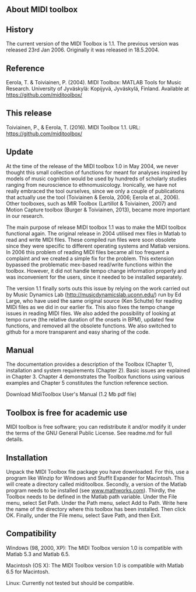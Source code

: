 ## About MIDI toolbox


## History

The current version of the MIDI Toolbox is 1.1. The previous version was released 23rd Jan 2006. Originally it was released in 18.5.2004.

## Reference
Eerola, T. & Toiviainen, P. (2004). MIDI Toolbox: MATLAB Tools for Music Research. University of Jyväskylä: Kopijyvä, Jyväskylä, Finland. Available at https://github.com/miditoolbox/

## This release
Toiviainen, P., & Eerola, T. (2016). MIDI Toolbox 1.1. URL: https://github.com/miditoolbox/

## Update

At the time of the release of the MIDI toolbox 1.0 in May 2004, we never thought this small collection of functions for meant for analyses inspired by models of music cognition would be used by hundreds of scholarly studies ranging from neuroscience to ethnomusicology. Ironically, we have not really embraced the tool ourselves, since we only a couple of publications that actually use the tool (Toiviainen & Eerola, 2006; Eerola et al., 2006). Other toolboxes, such as MIR Toolbox (Lartillot & Toiviainen, 2007) and Motion Capture toolbox (Burger & Toiviainen, 2013), became more important in our research.

The main purpose of release MIDI toolbox 1.1 was to make the MIDI toolbox functional again. The original release in 2004 utilised mex files in Matlab to read and write MIDI files. These compiled run files were soon obsolete since they were specific to different operating systems and Matlab versions. In 2006 this problem of reading MIDI files became all too frequent a complaint and we created a simple fix for the problem. This extension bypassed the problematic mex-based read/write functions within the toolbox. However, it did not handle tempo change information properly and was inconvenient for the users, since it needed to be installed separately.

The version 1.1 finally sorts outs this issue by relying on the work carried out by Music Dynamics Lab (http://musicdynamicslab.uconn.edu/) run by Ed Large, who have used the same original source (Ken Schutte) for reading MIDi files as we did in our earlier fix. This also fixes the tempo change issues in reading MIDI files. We also added the possibility of looking at tempo curve (the relative duration of the onsets in BPM), updated few functions, and removed all the obsolete functions. We also switched to github for a more transparent and easy sharing of the code.

## Manual

The documentation provides a description of the Toolbox (Chapter 1), installation and system requirements (Chapter 2). Basic issues are explained in Chapter 3. Chapter 4 demonstrates the Toolbox functions using various examples and Chapter 5 constitutes the function reference section.

Download MidiToolbox User's Manual (1.2 Mb pdf file)

## Toolbox is free for academic use

MIDI toolbox is free software; you can redistribute it and/or modify it under the terms of the GNU General Public License. See readme.md for full details.

## Installation

Unpack the MIDI Toolbox file package you have downloaded. For this, use a program like Winzip for Windows and Stuffit Expander for Macintosh. This will create a directory called miditoolbox. Secondly, a version of the Matlab program needs to be installed (see www.mathworks.com). Thirdly, the Toolbox needs to be defined in the Matlab path variable. Under the File menu, select Set Path. Under the Path menu, select Add to Path. Write here the name of the directory where this toolbox has been installed. Then click OK. Finally, under the File menu, select Save Path, and then Exit.

## Compatibility

Windows (98, 2000, XP): The MIDI Toolbox version 1.0 is compatible with Matlab 5.3 and Matlab 6.5.

Macintosh (OS X): The MIDI Toolbox version 1.0 is compatible with Matlab 6.5 for Macintosh.

Linux: Currently not tested but should be compatible.

